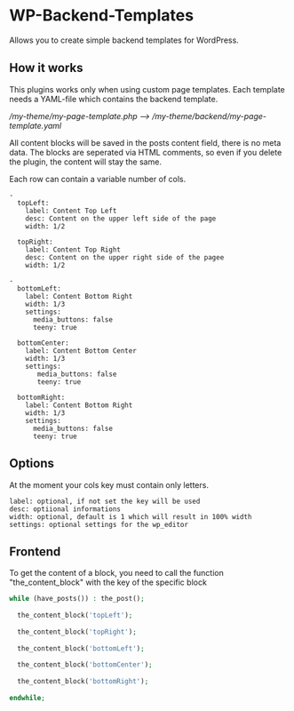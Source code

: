 # WP-Backend-Templates
Allows you to create simple backend templates for WordPress.

## How it works

This plugins works only when using custom page templates. Each template needs a YAML-file which contains the backend template.

_/my-theme/my-page-template.php --> /my-theme/backend/my-page-template.yaml_

All content blocks will be saved in the posts content field, there is no meta data. The blocks are seperated via HTML comments, so even if you delete the plugin, the content will stay the same.

Each row can contain a variable number of cols.
```
-
  topLeft:
    label: Content Top Left
    desc: Content on the upper left side of the page
    width: 1/2
    
  topRight:
    label: Content Top Right
    desc: Content on the upper right side of the pagee
    width: 1/2
    
-
  bottomLeft:
    label: Content Bottom Right
    width: 1/3
    settings:
      media_buttons: false
      teeny: true
      
  bottomCenter:
    label: Content Bottom Center
    width: 1/3
    settings:
       media_buttons: false
       teeny: true
       
  bottomRight:
    label: Content Bottom Right
    width: 1/3
    settings:
      media_buttons: false
      teeny: true
```

## Options

At the moment your cols key must contain only letters.

```
label: optional, if not set the key will be used
desc: optiional informations
width: optional, default is 1 which will result in 100% width
settings: optional settings for the wp_editor
```

## Frontend

To get the content of a block, you need to call the function "the_content_block" with the key of the specific block

```php
while (have_posts()) : the_post();
  
  the_content_block('topLeft');
  
  the_content_block('topRight');
  
  the_content_block('bottomLeft');
  
  the_content_block('bottomCenter');
  
  the_content_block('bottomRight');
  
endwhile;
```

